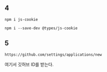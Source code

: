 ## 4

`npm i js-cookie `

`npm i --save-dev @types/js-cookie`



## 5

`https://github.com/settings/applications/new`

여기서 깃허브 ID를 받는다. 
